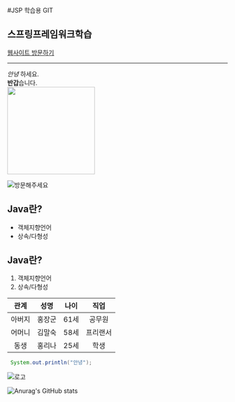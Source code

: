 #JSP 학습용 GIT

<h2>스프링프레임워크학습</h2>
<div>
  <a href="http://49.142.157.251:9090/green2209J_04" target="_blank" /> 웹사이트 방문하기 </a>
</div>

<!-- 선그리기 -->
___

<!-- 글자속성 -->
*안녕* 하세요.<br>  <!-- * : 기울임 -->
**반갑**습니다.<br> <!-- ** : 진하게 -->
<img src="http://49.142.157.251:9090/green2209J_04/images/mEnd/img_link04.jpg" width="200px" /><br>

![방문해주세요](http://49.142.157.251:9090/green2209J_04/images/mEnd/img_link04.jpg)

## Java란?
* 객체지향언어
* 상속/다형성

## Java란?
1. 객체지향언어
2. 상속/다형성

<!-- Table -->
|관계|성명|나이|직업|
|:--:|:--:|:--:|:--:|
|아버지|홍장군|61세|공무원|
|어머니|김말숙|58세|프리랜서|
|동생|홍리나|25세|학생|

<!-- Code -->
```java
 System.out.println("안녕");
```

![로고](https://t1.daumcdn.net/cafeattach/1YqmY/0b2ca08f384203c1c695cf67c5f4e157ca4533c5)

![Anurag's GitHub stats](https://github-readme-stats.vercel.app/api?username=anuraghazra&show_icons=true&theme=transparent)
